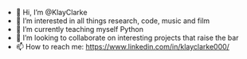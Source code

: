 - 👋 Hi, I’m @KlayClarke
- 👀 I’m interested in all things research, code, music and film
- 🌱 I’m currently teaching myself Python
- 💞️ I’m looking to collaborate on interesting projects that raise the bar
- 📫 How to reach me: https://www.linkedin.com/in/klayclarke000/
